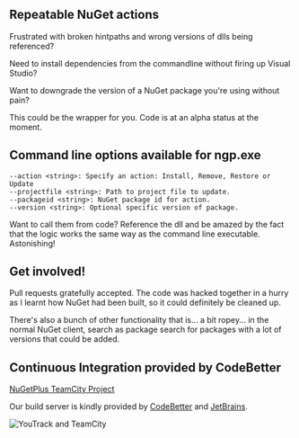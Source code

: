 ## Repeatable NuGet actions

Frustrated with broken hintpaths and wrong versions of dlls being referenced?

Need to install dependencies from the commandline without firing up Visual Studio?

Want to downgrade the version of a NuGet package you're using without pain?

This could be the wrapper for you. Code is at an alpha status at the moment.

## Command line options available for ngp.exe

    --action <string>: Specify an action: Install, Remove, Restore or Update
    --projectfile <string>: Path to project file to update.
    --packageid <string>: NuGet package id for action.
    --version <string>: Optional specific version of package.

Want to call them from code? Reference the dll and be amazed by the fact that the logic works the same way as the command line executable. Astonishing!

## Get involved!

Pull requests gratefully accepted. The code was hacked together in a hurry as I learnt how NuGet had
been built, so it could definitely be cleaned up.

There's also a bunch of other functionality that is... a bit ropey... in the normal NuGet client,
search as package search for packages with a lot of versions that could be added.

## Continuous Integration provided by CodeBetter

[NuGetPlus TeamCity Project](http://teamcity.codebetter.com/project.html?projectId=project363)

Our build server is kindly provided by [CodeBetter](http://codebetter.com/) and [JetBrains](http://www.jetbrains.com/).

![YouTrack and TeamCity](http://www.jetbrains.com/img/banners/Codebetter300x250.png) 
